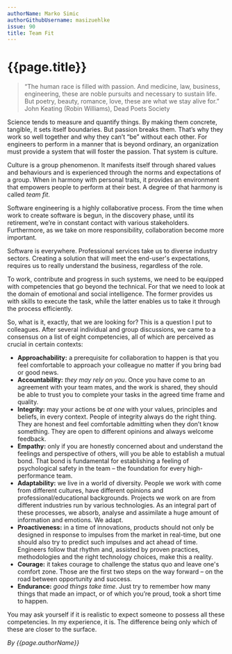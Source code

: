 ```yaml
---
authorName: Marko Simic
authorGithubUsername: masizuehlke
issue: 90
title: Team Fit
---
```

# {{page.title}}

> “The human race is filled with passion. And medicine, law, business, engineering, these are noble pursuits and necessary to sustain life. But poetry, beauty, romance, love, these are what we stay alive for.” John Keating (Robin Williams), Dead Poets Society

Science tends to measure and quantify things. By making them concrete, tangible, it sets itself boundaries. But passion breaks them. That’s why they work so well together and why they can’t “be” without each other. For engineers to perform in a manner that is beyond ordinary, an organization must provide a system that will foster the passion. That system is culture.

Culture is a group phenomenon. It manifests itself through shared values and behaviours and is experienced through the norms and expectations of a group. When in harmony with personal traits, it provides an environment that empowers people to perform at their best. A degree of that harmony is called _team fit_.

Software engineering is a highly collaborative process. From the time when work to create software is begun, in the discovery phase, until its retirement, we’re in constant contact with various stakeholders. Furthermore, as we take on more responsibility, collaboration become more important.

Software is everywhere. Professional services take us to diverse industry sectors. Creating a solution that will meet the end-user's expectations, requires us to really understand the business, regardless of the role.

To work, contribute and progress in such systems, we need to be equipped with competencies that go beyond the technical. For that we need to look at the domain of emotional and social intelligence. The former provides us with skills to execute the task, while the latter enables us to take it through the process efficiently.

So, what is it, exactly, that we are looking for? This is a question I put to colleagues. After several individual and group discussions, we came to a consensus on a list of eight competencies, all of which are perceived as crucial in certain contexts:

- **Approachability:** a prerequisite for collaboration to happen is that you feel comfortable to approach your colleague no matter if you bring bad or good news. 
- **Accountability:** _they may rely on you_. Once you have come to an agreement with your team mates, and the work is shared, they should be able to trust you to complete your tasks in the agreed time frame and quality.
- **Integrity:** may your actions be _at one_ with your values, principles and beliefs, in every context. People of integrity always do the right thing. They are honest and feel comfortable admitting when they don’t know something. They are open to different opinions and always welcome feedback.
- **Empathy:** only if you are honestly concerned about and understand the feelings and perspective of others, will you be able to establish a mutual bond. That bond is fundamental for establishing a feeling of psychological safety in the team – the foundation for every high-performance team.
- **Adaptability:** we live in a world of diversity. People we work with come from different cultures, have different opinions and professional/educational backgrounds. Projects we work on are from different industries run by various technologies. As an integral part of these processes, we absorb, analyse and assimilate a huge amount of information and emotions. We adapt.
- **Proactiveness:** in a time of innovations, products should not only be designed in response to impulses from the market in real-time, but one should also try to predict such impulses and act ahead of time. Engineers follow that rhythm and, assisted by proven practices, methodologies and the right technology choices, make this a reality.
- **Courage:** it takes courage to challenge the status quo and leave one's comfort zone. Those are the first two steps on the way forward – on the road between opportunity and success. 
- **Endurance:** _good things take time_. Just try to remember how many things that made an impact, or of which you’re proud, took a short time to happen.

You may ask yourself if it is realistic to expect someone to possess all these competencies.
In my experience, it is. The difference being only which of these are closer to the surface.

*By {{page.authorName}}*
